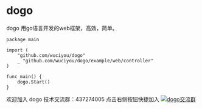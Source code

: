 # dogo

dogo 用go语言开发的web框架，高效，简单。

```
package main

import (
	"github.com/wuciyou/dogo"
	_ "github.com/wuciyou/dogo/example/web/controller"
)

func main() {
	dogo.Start()
}

```
欢迎加入 dogo 技术交流群：437274005 点击右侧按钮快捷加入
[![dogo交流群](http://pub.idqqimg.com/wpa/images/group.png)](http://shang.qq.com/wpa/qunwpa?idkey=1720f7b75f19d952b80e10549ce35c6cc922c25b6505cd6f6680ac4fc7259484)
